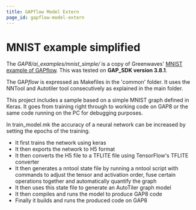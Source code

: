 ```yaml
---
title: GAPflow Model Extern
page_id: gapflow-model-extern
---
```


# MNIST example simplified

The *GAP8/ai_examples/mnist_simple/* is a copy of Greenwaves' [MNIST example of GAPflow](https://github.com/GreenWaves-Technologies/gap_sdk/tree/master/examples/nntool/mnist). This was tested on **GAP_SDK version 3.8.1**.

The GAP*flow* is expressed as Makefiles in the 'common' folder. It uses the NNTool and Autotiler tool consecutively as explained in the main folder.

This project includes a sample based on a simple MNIST graph defined in Keras. It goes from training right through to working code on GAP8 or the same code running on the PC for debugging purposes.

In train_model.mk the accuracy of a neural network can be increased by setting the epochs of the training.  

* It first trains the network using keras
* It then exports the network to H5 format
* It then converts the H5 file to a TFLITE file using TensorFlow's TFLITE converter
* It then generates a nntool state file by running a nntool script with commands to adjust the tensor and activation order, fuse certain operations together and automatically quantify the graph
* It then uses this state file to generate an AutoTiler graph model
* It then compiles and runs the model to produce GAP8 code
* Finally it builds and runs the produced code on GAP8

